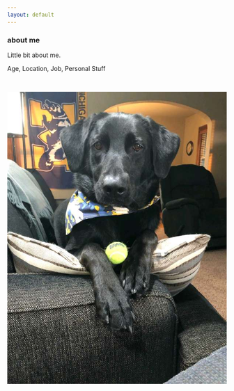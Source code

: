 ```yaml
---
layout: default
---
```

<div class="blurb">
         <section>
            <!-- FIRST BLOCK -->
            <div id="first-block">
               <div class="line">
                  <div class="margin-bottom">
                     <div class="margin">
                        <article class="s-12">
                           <h1>about me</h1>
                           <p>Little bit about me.</p>
                           <p>Age, Location, Job, Personal Stuff</p>
                           <br>
                           <p style="text-align:center;"><img src="img/frank.jpg"></p>
                        </article>
                     </div>
                  </div>
               </div>
            </div>
         </section>
</div><!-- /.blurb -->
